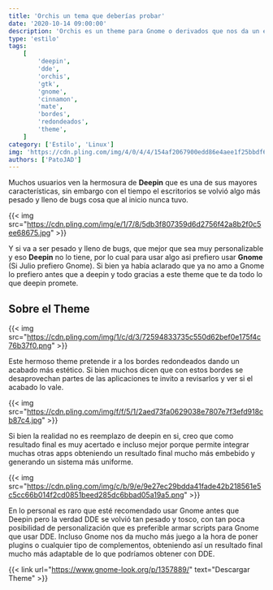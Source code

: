 ```yaml
---
title: 'Orchis un tema que deberías probar'
date: '2020-10-14 09:00:00'
description: 'Orchis es un theme para Gnome o derivados que nos da un estilo muy similar a DDE'
type: 'estilo'
tags:
    [
        'deepin',
        'dde',
        'orchis',
        'gtk',
        'gnome',
        'cinnamon',
        'mate',
        'bordes',
        'redondeados',
        'theme',
    ]
category: ['Estilo', 'Linux']
img: 'https://cdn.pling.com/img/4/0/4/4/154af2067900edd86e4aee1f25bbdf603dcc.png'
authors: ['PatoJAD']
---
```


Muchos usuarios ven la hermosura de **Deepin** que es una de sus mayores características, sin embargo con el tiempo el escritorios se volvió algo más pesado y lleno de bugs cosa que al inicio nunca tuvo.

{{< img src="https://cdn.pling.com/img/e/1/7/8/5db3f807359d6d2756f42a8b2f0c5ee68675.jpg" >}}

Y si va a ser pesado y lleno de bugs, que mejor que sea muy personalizable y eso **Deepin** no lo tiene, por lo cual para usar algo asi prefiero usar **Gnome** (Si Julio prefiero Gnome). Si bien ya había aclarado que ya no amo a Gnome lo prefiero antes que a deepin y todo gracias a este theme que te da todo lo que deepin promete.

## Sobre el Theme

{{< img src="https://cdn.pling.com/img/1/c/d/3/72594833735c550d62bef0e175f4c76b37f0.png" >}}

Este hermoso theme pretende ir a los bordes redondeados dando un acabado más estético. Si bien muchos dicen que con estos bordes se desaprovechan partes de las aplicaciones te invito a revisarlos y ver si el acabado lo vale.

{{< img src="https://cdn.pling.com/img/f/f/5/1/2aed73fa0629038e7807e7f3efd918cb87c4.jpg" >}}

Si bien la realidad no es reemplazo de deepin en si, creo que como resultado final es muy acertado e incluso mejor porque permite integrar muchas otras apps obteniendo un resultado final mucho más embebido y generando un sistema más uniforme.

{{< img src="https://cdn.pling.com/img/c/b/9/e/9e27ec29bdda41fade42b218561e5c5cc66b014f2cd0851beed285dc6bbad05a19a5.png" >}}

En lo personal es raro que esté recomendado usar Gnome antes que Deepin pero la verdad DDE se volvió tan pesado y tosco, con tan poca posibilidad de personalización que es preferible armar scripts para Gnome que usar DDE. Incluso Gnome nos da mucho más juego a la hora de poner plugins o cualquier tipo de complementos, obteniendo así un resultado final mucho más adaptable de lo que podríamos obtener con DDE.

{{< link url="https://www.gnome-look.org/p/1357889/" text="Descargar Theme" >}}
